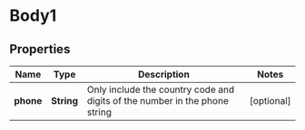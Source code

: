 
# Body1

## Properties
Name | Type | Description | Notes
------------ | ------------- | ------------- | -------------
**phone** | **String** | Only include the country code and digits of the number in the phone string |  [optional]



